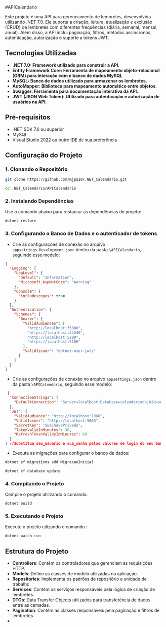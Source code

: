 #APICalendario

Este projeto é uma API para gerenciamento de lembretes, desenvolvida utilizando .NET 7.0. Ele suporta a criação, leitura, atualização e exclusão (CRUD) de lembretes com diferentes frequências (diária, semanal, mensal, anual). Além disso, a API inclui paginação, filtros, métodos assíncronos, autenticação, autorização e suporte a tokens JWT.

## Tecnologias Utilizadas

- **.NET 7.0: Framework utilizado para construir a API.**
- **Entity Framework Core: Ferramenta de mapeamento objeto-relacional (ORM) para interação com o banco de dados MySQL**
- **MySQL: Banco de dados utilizado para armazenar os lembretes.**
- **AutoMapper: Biblioteca para mapeamento automático entre objetos.**
- **Swagger: Ferramenta para documentação interativa da API.**
- **JWT (JSON Web Token): Utilizado para autenticação e autorização de usuários na API.**

## Pré-requisitos

- .NET SDK 7.0 ou superior
- MySQL
- Visual Studio 2022 ou outro IDE de sua preferência

## Configuração do Projeto

### 1. Clonando o Repositório

```bash
git clone https://github.com/mjpa10/.NET_Calendario.git
```
```bash
cd .NET_Calendario/APICalendario
```
### 2. Instalando Dependências

Use o comando abaixo para restaurar as dependências do projeto:

```bash
dotnet restore
```

### 3. Configurando o Banco de Dados e o autenticador de tokens

- Crie as configurações de conexão no arquivo `appsettings.Development.json` dentro da pasta `\APICalendario`, seguindo esse modelo:

```json
{
  "Logging": {
    "LogLevel": {
      "Default": "Information",
      "Microsoft.AspNetCore": "Warning"
    },
    "Console": {
      "includescopes": true
    }
  },
  "Authentication": {
    "Schemes": {
      "Bearer": {
        "ValidAudiences": [
          "http://localhost:35800",
          "https://localhost:44340",
          "http://localhost:5289",
          "https://localhost:7186"
        ],
        "ValidIssuer": "dotnet-user-jwts"
      }
    }
  }
}
```

- Crie as configurações de conexão no arquivo `appsettings.json` dentro da pasta `\APICalendario`, seguindo esse modelo:
  
```json
 {
  "ConnectionStrings": {
    "DefaultConnection": "Server=localhost;Database=calendariodb;Uid=seu_usuario;Password=sua_senha;"
  },
  "JWT": {
    "ValidAudiance": "http://localhost:7066",
    "ValidIssuer": "http://localhost:5066",
    "SecretKey": "SuaChavePrivada",
    "TokenValidInMinutes": 30,
    "RefreshTokenValidyInMinutes": 60
  }
} //Substitua seu_usuario e sua_senha pelos valores de login do seu banco de dados.
```

- Execute as migrações para configurar o banco de dados:

```bash
dotnet ef migrations add MigracaoInicial
```
```bash
dotnet ef database update
```

### 4. Compilando o Projeto

Compile o projeto utilizando o comando:

```bash
dotnet build
```

### 5. Executando o Projeto

Execute o projeto utlizando o comando :

```bash
dotnet watch run
```

## Estrutura do Projeto

- **Controllers**: Contém os controladores que gerenciam as requisições HTTP.
- **Models**: Define as classes de modelo utilizadas na aplicação.
- **Repositories**: Implementa os padrões de repositório e unidade de trabalho.
- **Services**: Contém os serviços responsáveis pela lógica de criação de lembretes.
- **DTOs**: Data Transfer Objects utilizados para transferência de dados entre as camadas.
- **Pagination**: Contém as classes responsáveis pela paginação e filtros de lembretes.
- 

